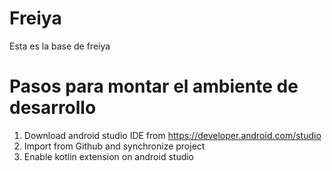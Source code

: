 # Freiya

Esta es la base de freiya

# Pasos para montar el ambiente de desarrollo

1) Download android studio IDE from https://developer.android.com/studio
2) Import from Github and synchronize project
3) Enable kotlin extension on android studio
